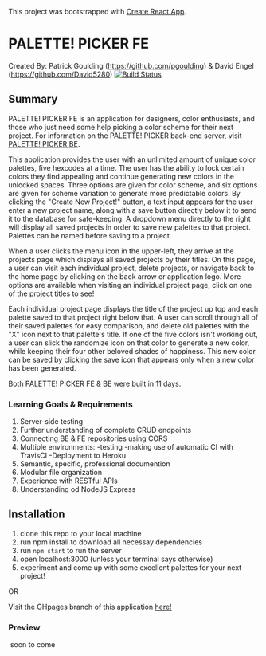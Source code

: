 This project was bootstrapped with [Create React App](https://github.com/facebook/create-react-app).

# PALETTE! PICKER FE

Created By:
Patrick Goulding (https://github.com/pgoulding) & David Engel (https://github.com/David5280)
[![Build Status](https://travis-ci.org/David5280/palette-picker-fe.svg?branch=master)](https://travis-ci.org/David5280/palette-picker-fe)
## Summary

PALETTE! PICKER FE is an application for designers, color enthusiasts, and those who just need some help picking a color scheme for their next project.  For information on the PALETTE! PICKER back-end server, visit [PALETTE! PICKER BE](https://github.com/pgoulding/palette-picker-be).

This application provides the user with an unlimited amount of unique color palettes, five hexcodes at a time.  The user has the ability to lock certain colors they find appealing and continue generating new colors in the unlocked spaces.  Three options are given for color scheme, and six options are given for scheme variation to generate more predictable colors.  By clicking the "Create New Project!" button, a text input appears for the user enter a new project name, along with a save button directly below it to send it to the database for safe-keeping.  A dropdown menu directly to the right will display all saved projects in order to save new palettes to that project.  Palettes can be named before saving to a project.

When a user clicks the menu icon in the upper-left, they arrive at the projects page which displays all saved projects by their titles.  On this page, a user can visit each individual project, delete projects, or navigate back to the home page by clicking on the back arrow or application logo.  More options are available when visiting an individual project page, click on one of the project titles to see!

Each individual project page displays the title of the project up top and each palette saved to that project right below that.  A user can scroll through all of their saved palettes for easy comparison, and delete old palettes with the "X" icon next to that palette's title.  If one of the five colors isn't working out, a user can slick the randomize icon on that color to generate a new color, while keeping their four other beloved shades of happiness.  This new color can be saved by clicking the save icon that appears only when a new color has been generated.  

Both PALETTE! PICKER FE & BE were built in 11 days.

### Learning Goals & Requirements

1.  Server-side testing
2.  Further understanding of complete CRUD endpoints
3.  Connecting BE & FE repositories using CORS
4.  Multiple environments:
  -testing
  -making use of automatic CI with TravisCI
  -Deployment to Heroku
5.  Semantic, specific, professional documention
6.  Modular file organization
7.  Experience with RESTful APIs
8.  Understanding od NodeJS Express


##  Installation

1.  clone this repo to your local machine
2.  run npm install to download all necessay dependencies
3.  run ```npm start``` to run the server
4.  open localhost:3000 (unless your terminal says otherwise)
5.  experiment and come up with some excellent palettes for your next project!

OR

Visit the GHpages branch of this application [here!](https://david5280.github.io/palette-picker-fe/#/palette-picker-fe/)


###  Preview

 ![]() soon to come

